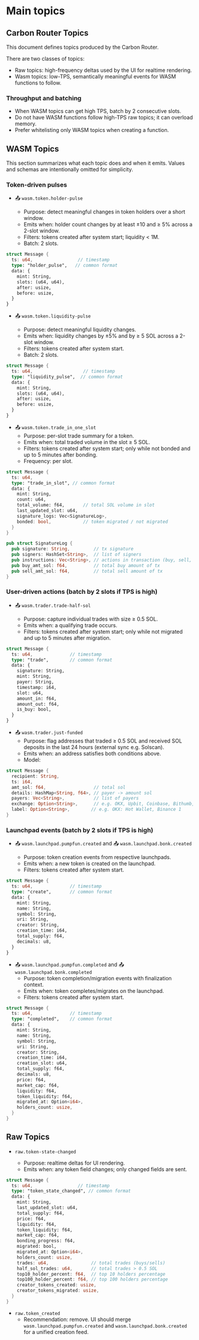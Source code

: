 # Main topics

## Carbon Router Topics

This document defines topics produced by the Carbon Router.

There are two classes of topics:

- Raw topics: high-frequency deltas used by the UI for realtime rendering.
- Wasm topics: low-TPS, semantically meaningful events for WASM functions to follow.

### Throughput and batching

- When WASM topics can get high TPS, batch by 2 consecutive slots.
- Do not have WASM functions follow high-TPS raw topics; it can overload memory.
- Prefer whitelisting only WASM topics when creating a function.

## WASM Topics

This section summarizes what each topic does and when it emits. Values and schemas are intentionally omitted for simplicity.

### Token-driven pulses

- 📤 `wasm.token.holder-pulse`

  - Purpose: detect meaningful changes in token holders over a short window.
  - Emits when: holder count changes by at least ±10 and ≥ 5% across a 2-slot window.
  - Filters: tokens created after system start; liquidity < 1M.
  - Batch: 2 slots.

```rust
struct Message {
  ts: u64,                 // timestamp
  type: "holder_pulse",   // common format
  data: {
    mint: String,
    slots: (u64, u64),
    after: usize,
    before: usize,
  }
}
```

- 📤 `wasm.token.liquidity-pulse`

  - Purpose: detect meaningful liquidity changes.
  - Emits when: liquidity changes by ±5% and by ≥ 5 SOL across a 2-slot window.
  - Filters: tokens created after system start.
  - Batch: 2 slots.

```rust
struct Message {
  ts: u64,                   // timestamp
  type: "liquidity_pulse",  // common format
  data: {
    mint: String,
    slots: (u64, u64),
    after: usize,
    before: usize,
  }
}
```

- 📤 `wasm.token.trade_in_one_slot`
  - Purpose: per-slot trade summary for a token.
  - Emits when: total traded volume in the slot ≥ 5 SOL.
  - Filters: tokens created after system start; only while not bonded and up to 5 minutes after bonding.
  - Frequency: per slot.

```rust
struct Message {
  ts: u64,
  type: "trade_in_slot", // common format
  data: {
    mint: String,
    count: u64,
    total_volume: f64,       // total SOL volume in slot
    last_updated_slot: u64,
    signature_logs: Vec<SignatureLog>,
    bonded: bool,            // token migrated / not migrated
  }
}

pub struct SignatureLog {
  pub signature: String,         // tx signature
  pub signers: HashSet<String>,  // list of signers
  pub instructions: Vec<String>, // actions in transaction (buy, sell, create)
  pub buy_amt_sol: f64,          // total buy amount of tx
  pub sell_amt_sol: f64,         // total sell amount of tx
}
```

### User-driven actions (batch by 2 slots if TPS is high)

- 📤 `wasm.trader.trade-half-sol`

  - Purpose: capture individual trades with size ≥ 0.5 SOL.
  - Emits when: a qualifying trade occurs.
  - Filters: tokens created after system start; only while not migrated and up to 5 minutes after migration.

```rust
struct Message {
  ts: u64,              // timestamp
  type: "trade",        // common format
  data: {
    signature: String,
    mint: String,
    payer: String,
    timestamp: i64,
    slot: u64,
    amount_in: f64,
    amount_out: f64,
    is_buy: bool,
  }
}
```

- 📤 `wasm.trader.just-funded`
  - Purpose: flag addresses that traded ≥ 0.5 SOL and received SOL deposits in the last 24 hours (external sync e.g. Solscan).
  - Emits when: an address satisfies both conditions above.
  - Model:

```rust
struct Message {
  recipient: String,
  ts: i64,
  amt_sol: f64,                  // total sol
  details: HashMap<String, f64>, // payer -> amount sol
  payers: Vec<String>,           // list of payers
  exchange: Option<String>,      // e.g. OKX, Upbit, Coinbase, Bithumb, Kucoin, Bitfinex, Kraken, Crypto.com
  label: Option<String>,        // e.g. OKX: Hot Wallet, Binance 1
}
```

### Launchpad events (batch by 2 slots if TPS is high)

- 📤 `wasm.launchpad.pumpfun.created` and 📤 `wasm.launchpad.bonk.created`

  - Purpose: token creation events from respective launchpads.
  - Emits when: a new token is created on the launchpad.
  - Filters: tokens created after system start.

```rust
struct Message {
  ts: u64,              // timestamp
  type: "create",       // common format
  data: {
    mint: String,
    name: String,
    symbol: String,
    uri: String,
    creator: String,
    creation_time: i64,
    total_supply: f64,
    decimals: u8,
  }
}
```

- 📤 `wasm.launchpad.pumpfun.completed` and 📤 `wasm.launchpad.bonk.completed`
  - Purpose: token completion/migration events with finalization context.
  - Emits when: token completes/migrates on the launchpad.
  - Filters: tokens created after system start.

```rust
struct Message {
  ts: u64,              // timestamp
  type: "completed",    // common format
  data: {
    mint: String,
    name: String,
    symbol: String,
    uri: String,
    creator: String,
    creation_time: i64,
    creation_slot: u64,
    total_supply: f64,
    decimals: u8,
    price: f64,
    market_cap: f64,
    liquidity: f64,
    token_liquidity: f64,
    migrated_at: Option<i64>,
    holders_count: usize,
  }
}
```

## Raw Topics

- `raw.token-state-changed`

  - Purpose: realtime deltas for UI rendering.
  - Emits when: any token field changes; only changed fields are sent.

```rust
struct Message {
  ts: u64,                 // timestamp
  type: "token_state_changed", // common format
  data: {
    mint: String,
    last_updated_slot: u64,
    total_supply: f64,
    price: f64,
    liquidity: f64,
    token_liquidity: f64,
    market_cap: f64,
    bonding_progress: f64,
    migrated: bool,
    migrated_at: Option<i64>,
    holders_count: usize,
    trades: u64,                // total trades (buys/sells)
    half_sol_trades: u64,       // total trades > 0.5 SOL
    top10_holder_percent: f64,  // top 10 holders percentage
    top100_holder_percent: f64, // top 100 holders percentage
    creator_tokens_created: usize,
    creator_tokens_migrated: usize,
  }
}
```

- `raw.token_created`
  - Recommendation: remove. UI should merge `wasm.launchpad.pumpfun.created` and `wasm.launchpad.bonk.created` for a unified creation feed.
